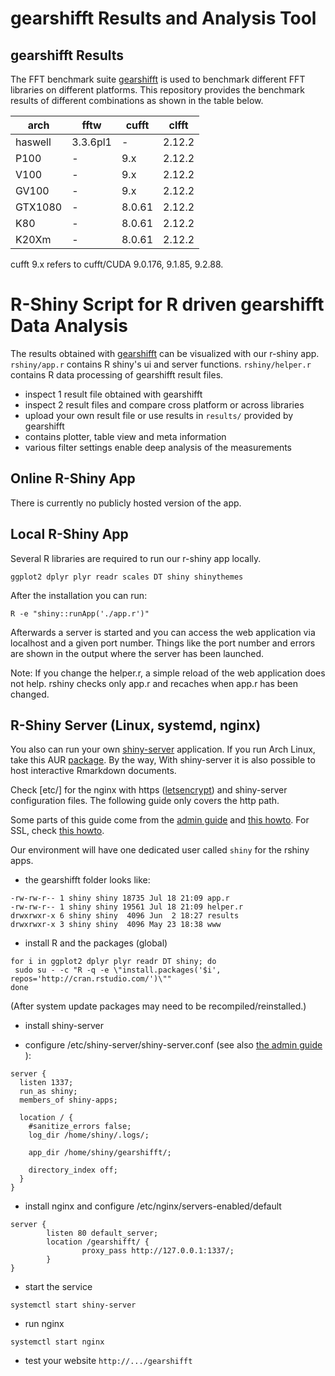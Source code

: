 # gearshifft Results and Analysis Tool

## gearshifft Results

The FFT benchmark suite [gearshifft](https://github.com/mpicbg-scicomp/gearshifft) is used to benchmark different FFT libraries on different platforms. 
This repository provides the benchmark results of different combinations as shown in the table below.

| arch | fftw | cufft | clfft |
| --- | --- | --- | --- |
| haswell | 3.3.6pl1 | - | 2.12.2 |
| P100    | - | 9.x | 2.12.2 |
| V100    | - | 9.x | 2.12.2 |
| GV100   | - | 9.x | 2.12.2 |
| GTX1080 | - | 8.0.61 | 2.12.2 |
| K80     | - | 8.0.61 | 2.12.2 |
| K20Xm   | - | 8.0.61 | 2.12.2 |

cufft 9.x refers to cufft/CUDA 9.0.176, 9.1.85, 9.2.88.

# R-Shiny Script for R driven gearshifft Data Analysis

The results obtained with [gearshifft](https://github.com/mpicbg-scicomp/gearshifft) can be visualized with our r-shiny app.
`rshiny/app.r` contains R shiny's ui and server functions. `rshiny/helper.r` contains R data processing of gearshifft result files. 

- inspect 1 result file obtained with gearshifft
- inspect 2 result files and compare cross platform or across libraries
- upload your own result file or use results in `results/` provided by gearshifft
- contains plotter, table view and meta information
- various filter settings enable deep analysis of the measurements

## Online R-Shiny App

There is currently no publicly hosted version of the app.

## Local R-Shiny App

Several R libraries are required to run our r-shiny app locally.

```
ggplot2 dplyr plyr readr scales DT shiny shinythemes
```
After the installation you can run:
```
R -e "shiny::runApp('./app.r')"
```
Afterwards a server is started and you can access the web application via localhost and a given port number.
Things like the port number and errors are shown in the output where the server has been launched.

Note: If you change the helper.r, a simple reload of the web application does not help. rshiny checks only app.r and recaches when app.r has been changed.

## R-Shiny Server (Linux, systemd, nginx)

You also can run your own [shiny-server](https://www.rstudio.com/products/shiny/download-server/) application. 
If you run Arch Linux, take this AUR [package](https://aur.archlinux.org/packages/shiny-server-git/).
By the way, With shiny-server it is also possible to host interactive Rmarkdown documents.

Check [etc/] for the nginx with https ([letsencrypt](https://letsencrypt.org/)) and shiny-server configuration files. The following guide only covers the http path.

Some parts of this guide come from the [admin guide](http://docs.rstudio.com/shiny-server/) and [this howto](http://deanattali.com/2015/05/09/setup-rstudio-shiny-server-digital-ocean/). For SSL, check [this howto](https://qualityandinnovation.com/2015/12/09/deploying-your-very-own-shiny-server/).

Our environment will have one dedicated user called `shiny` for the rshiny apps.


- the gearshifft folder looks like:

```
-rw-rw-r-- 1 shiny shiny 18735 Jul 18 21:09 app.r
-rw-rw-r-- 1 shiny shiny 19561 Jul 18 21:09 helper.r
drwxrwxr-x 6 shiny shiny  4096 Jun  2 18:27 results
drwxrwxr-x 3 shiny shiny  4096 May 23 18:38 www
```

- install R and the packages (global)

```
for i in ggplot2 dplyr plyr readr DT shiny; do
 sudo su - -c "R -q -e \"install.packages('$i', repos='http://cran.rstudio.com/')\""
done
```
(After system update packages may need to be recompiled/reinstalled.)

- install shiny-server

- configure /etc/shiny-server/shiny-server.conf (see also [the admin guide](http://docs.rstudio.com/shiny-server/#install-shiny) ):

```
server {
  listen 1337;
  run_as shiny;
  members_of shiny-apps;

  location / {
    #sanitize_errors false;
    log_dir /home/shiny/.logs/;

    app_dir /home/shiny/gearshifft/;

    directory_index off;
  }
}
```

- install  nginx and configure /etc/nginx/servers-enabled/default

```
server {
        listen 80 default_server;
        location /gearshifft/ {
                proxy_pass http://127.0.0.1:1337/;
        }
}
```

- start the service

```
systemctl start shiny-server
```

- run nginx

```
systemctl start nginx
```

- test your website `http://.../gearshifft`
